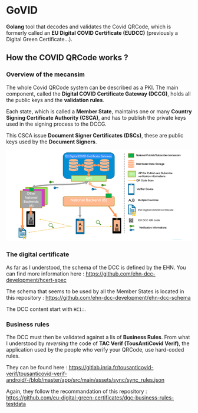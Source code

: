 # GoVID

**Golang** tool that decodes and validates the Covid QRCode, which is formerly called an **EU Digital COVID Certificate (EUDCC)** (previously a Digital Green Certificate...).

## How the COVID QRCode works ?

### Overview of the mecansim

The whole Covid QRCode system can be described as a PKI. The main component, called the **Digital COVID Certificate Gateway (DCCG)**, holds all the public keys and the **validation rules**.

Each state, which is called a **Member State**, maintains one or many **Country Signing Certificate Authority (CSCA)**, and has to publish the private keys used in the signing process to the DCCG.

This CSCA issue **Document Signer Certificates (DSCs)**, these are public keys used by the **Document Signers**.

![Coop](https://github.com/fallais/govid/blob/master/assets/mecanism_overview.png)

### The digital certificate

As far as I understood, the schema of the DCC is defined by the EHN. You can find more information here : https://github.com/ehn-dcc-development/hcert-spec

The schema that seems to be used by all the Member States is located in this repository : https://github.com/ehn-dcc-development/ehn-dcc-schema

The DCC content start with `HC1:`.

### Business rules

The DCC must then be validated against a lis of **Business Rules**. From what I understood by *reversing* the code of **TAC Verif (TousAntiCovid Verif)**, the application used by the people who verify your QRCode, use hard-coded rules.

They can be found here : https://gitlab.inria.fr/tousanticovid-verif/tousanticovid-verif-android/-/blob/master/app/src/main/assets/sync/sync_rules.json

Again, they follow the recommandation of this repository : https://github.com/eu-digital-green-certificates/dgc-business-rules-testdata


